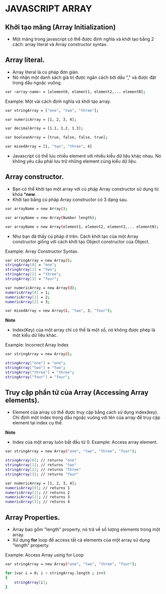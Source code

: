# JAVASCRIPT ARRAY

## Khởi tạo mãng (Array Initialization)
- Một mãng trong javascript có thể được định nghĩa và khởi tạo bằng 2 cách: array literal và Array constructor syntax.

## Array literal.
- Array literal là cú pháp đơn giản.
- Nó nhận một danh sách giá trị được ngăn cách bởi dấu "," và được đặt trong dấu ngoặc vuông.
```bash
var <array-name> = [element0, element1, element2,... elementN];
```

Example: Một vài cách định nghĩa và khởi tạo array.
```bash
var stringArray = ["one", "two", "three"];

var numericArray = [1, 2, 3, 4];

var decimalArray = [1.1, 1.2, 1.3];

var booleanArray = [true, false, false, true];

var mixedArray = [1, "two", "three", 4]
```
- Javascript có thể lưu nhiều element với nhiều kiểu dữ liệu khác nhau. Nó không yêu cầu phải lưu trữ những element cùng kiểu dữ liệu.

## Array constructor.
- Bạn có thể khởi tạo một array với cú pháp Array constructor sử dụng từ khóa ***new**.
- Khởi tạo bằng cú pháp Array constructor có 3 dạng sau.
```bash
var arrayName = new Array();

var arrayName = new Array(Number length);

var arrayName = new Array(element1, element2, element3,... elementN);
```
- Như bạn đã thấy cú pháp ở trên. Cách khởi tạo của một Array constructor giống với cách khởi tạo Object constructor của Object.

Example: Array Constructor Syntax.
```bash
var stringArray = new Array();
stringArray[0] = "one";
stringArray[1] = "two";
stringArray[2] = "three";
stringArray[3] = "four";

var numericArray = new Array(3);
numericArray[0] = 1;
numericArray[1] = 2;
numericArray[2] = 3;

var mixedArray = new Array(1, "two", 3, "four");
```
**Note**
- Index(Key) của một array chỉ có thể là một số, nó không được phép là một kiểu dữ liệu khác.

Example: Incorrect Array Index
```bash
var stringArray = new Array();

stringArray["one"] = "one";
stringArray["two"] = "two";
stringArray["three"] = "three";
stringArray["four"] = "four";
```

## Truy cập phần tử của Array (Accessing Array elements).
- Element của array có thể được truy cập bằng cách sử dụng index(key). Chỉ định một index trong dấu ngoặc vuông với tên của array để truy cập element tại index cụ thể.

**Note**
- Index của một array luôn bắt đầu từ 0.
Example: Access array element.
```bash
var stringArray = new Array("one", "two", "three", "four");

stringArray[0]; // returns "one"
stringArray[1]; // returns "two"
stringArray[2]; // returns "three"
stringArray[3]; // returns "four"

var numericArray = [1, 2, 3, 4];
numericArray[0]; // returns 1
numericArray[1]; // returns 2
numericArray[2]; // returns 3
numericArray[3]; // returns 4
```

## Array Properties.
- Array bao gồm "length" property, nó trả về số lượng elements trong một array.
- Xử dụng **for** loop để access tất cả elements của một array sử dụng "length" property.

Example: Access Array using for Loop
```bash
var stringArray = new Array("one", "two", "three", "four");

for (var i = 0; i < stringArray.length ; i++)
{
    stringArray[i];
}
```
